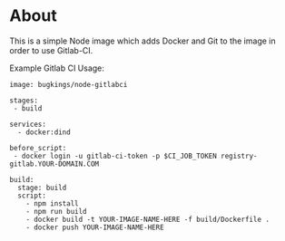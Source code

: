 # About

This is a simple Node image which adds Docker and Git to the image in order to use Gitlab-CI. 

Example Gitlab CI Usage:

```
image: bugkings/node-gitlabci

stages:
 - build

services:
  - docker:dind

before_script:
 - docker login -u gitlab-ci-token -p $CI_JOB_TOKEN registry-gitlab.YOUR-DOMAIN.COM
 
build:
  stage: build
  script:
    - npm install
    - npm run build
    - docker build -t YOUR-IMAGE-NAME-HERE -f build/Dockerfile .
    - docker push YOUR-IMAGE-NAME-HERE

```



